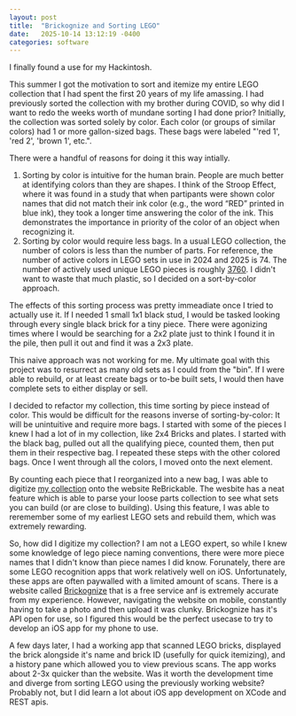 ```yaml
---
layout: post
title:  "Brickognize and Sorting LEGO"
date:   2025-10-14 13:12:19 -0400
categories: software
---
```


I finally found a use for my Hackintosh.

This summer I got the motivation to sort and itemize my entire LEGO collection that I had spent the first 20 years of my life amassing. I had previously sorted the collection with my brother during COVID, so why did I want to redo the weeks worth of mundane sorting I had done prior?
Initially, the collection was sorted solely by color. Each color (or groups of similar colors) had 1 or more gallon-sized bags. These bags were labeled "'red 1', 'red 2', 'brown 1', etc.".

There were a handful of reasons for doing it this way intially.

1. Sorting by color is intuitive for the human brain. People are much better at identifying colors than they are shapes. I think of the Stroop Effect, where it was found in a study that when partipants were shown color names that did not match their ink color (e.g., the word “RED” printed in blue ink), they took a longer time answering the color of the ink. This demonstrates the importance in priority of the color of an object when recognizing it.
2. Sorting by color would require less bags. In a usual LEGO collection, the number of colors is less than the number of parts. For reference, the number of active colors in LEGO sets in use in 2024 and 2025 is 74. The number of actively used unique LEGO pieces is roughly [3760](https://brickarchitect.com/bricks/). I didn't want to waste that much plastic, so I decided on a sort-by-color approach.

The effects of this sorting process was pretty immeadiate once I tried to actually use it. If I needed 1 small 1x1 black stud, I would be tasked looking through every single black brick for a tiny piece. There were agonizing times where I would be searching for a 2x2 plate just to think I found it in the pile, then pull it out and find it was a 2x3 plate.

This naive approach was not working for me. My ultimate goal with this project was to resurrect as many old sets as I could from the "bin". If I were able to rebuild, or at least create bags or to-be built sets, I would then have complete sets to either display or sell.

I decided to refactor my collection, this time sorting by piece instead of color. This would be difficult for the reasons inverse of sorting-by-color: It will be unintuitive and require more bags. I started with some of the pieces I knew I had a lot of in my collection, like 2x4 Bricks and plates. I started with the black bag, pulled out all the qualifying piece, counted them, then put them in their respective bag. I repeated these steps with the other colored bags. Once I went through all the colors, I moved onto the next element.

By counting each piece that I reorganized into a new bag, I was able to digitize [my collection](https://rebrickable.com/users/Eggbeater6071/partlists/) onto the website ReBrickable. The wesbite has a neat feature which is able to parse your loose parts collection to see what sets you can build (or are close to building). Using this feature, I was able to reremember some of my earliest LEGO sets and rebuild them, which was extremely rewarding.

So, how did I digitize my collection? I am not a LEGO expert, so while I knew some knowledge of lego piece naming conventions, there were more piece names that I didn't know than piece names I did know. Forunately, there are some LEGO recognition apps that work relatively well on iOS. Unfortunately, these apps are often paywalled with a limited amount of scans. There is a website called [Brickognize](https://brickognize.com/) that is a free service anf is extremely accurate from my experience. However, navigating the website on mobile, constantly having to take a photo and then upload it was clunky. Brickognize has it's API open for use, so I figured this would be the perfect usecase to try to develop an iOS app for my phone to use.

A few days later, I had a working app that scanned LEGO bricks, displayed the brick alongside it's name and brick ID (usefully for quick itemizing), and a history pane which allowed you to view previous scans. The app works about 2-3x quicker than the website. Was it worth the development time and diverge from sorting LEGO using the previously working website? Probably not, but I did learn a lot about iOS app development on XCode and REST apis.
